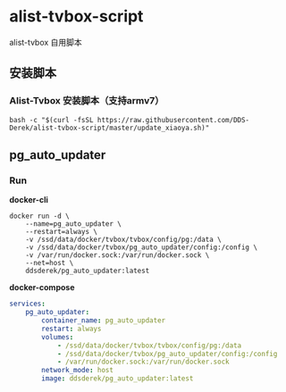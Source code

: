 # alist-tvbox-script

alist-tvbox 自用脚本

## 安装脚本

### Alist-Tvbox 安装脚本（支持armv7）

```shell
bash -c "$(curl -fsSL https://raw.githubusercontent.com/DDS-Derek/alist-tvbox-script/master/update_xiaoya.sh)"
```

## pg_auto_updater

### Run

**docker-cli**

```shell
docker run -d \
	--name=pg_auto_updater \
	--restart=always \
	-v /ssd/data/docker/tvbox/tvbox/config/pg:/data \
	-v /ssd/data/docker/tvbox/pg_auto_updater/config:/config \
	-v /var/run/docker.sock:/var/run/docker.sock \
	--net=host \
	ddsderek/pg_auto_updater:latest
```

**docker-compose**

```yaml
services:
    pg_auto_updater:
        container_name: pg_auto_updater
        restart: always
        volumes:
            - /ssd/data/docker/tvbox/tvbox/config/pg:/data
            - /ssd/data/docker/tvbox/pg_auto_updater/config:/config
            - /var/run/docker.sock:/var/run/docker.sock
        network_mode: host
        image: ddsderek/pg_auto_updater:latest
```
